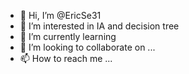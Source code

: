 - 👋 Hi, I’m @EricSe31
- 👀 I’m interested in IA and decision tree
- 🌱 I’m currently learning
- 💞️ I’m looking to collaborate on ...
- 📫 How to reach me ...

<!---
EricSe31/EricSe31 is a ✨ special ✨ repository because its `README.md` (this file) appears on your GitHub profile.
You can click the Preview link to take a look at your changes.
--->
